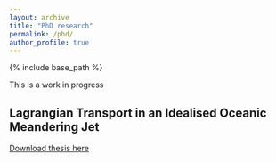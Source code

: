 ```yaml
---
layout: archive
title: "PhD research"
permalink: /phd/
author_profile: true
---
```


{% include base_path %}

This is a work in progress

## Lagrangian Transport in an Idealised Oceanic Meandering Jet

[Download thesis here](http://josiepark.github.io/files/thesis.pdf)
